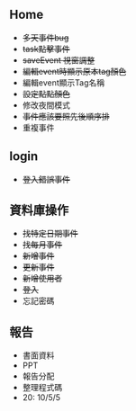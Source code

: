 ## Home
- ~~多天事件bug~~
- ~~task點擊事件~~
- ~~saveEvent 視窗調整~~
- ~~編輯event時顯示原本tag顏色~~
- 編輯event顯示Tag名稱
- ~~設定點點顏色~~
- 修改夜間模式
- ~~事件應該要照先後順序排~~
- 重複事件

## login
- ~~登入錯誤事件~~

## 資料庫操作
- ~~找特定日期事件~~
- ~~找每月事件~~
- ~~新增事件~~
- ~~更新事件~~
- ~~新增使用者~~
- ~~登入~~
- 忘記密碼

## 報告
- 書面資料
- PPT
- 報告分配
- 整理程式碼
- 20: 10/5/5
